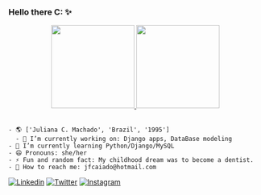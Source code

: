 ### Hello there C: ✨

<div align="center">
  <a href="https://github.com/juliax5">
    <img height="165em" src="https://github-readme-stats.vercel.app/api?username=juliax5&show_icons=true&theme=aura_dark&include_all_commits=true&count_private=true"/>
    <img height="165em" src="https://github-readme-stats.vercel.app/api/top-langs/?username=juliax5&layout=compact&theme=aura_dark"/>
  </a>
</div><br>

<div>
  
```
- 🌎 ['Juliana C. Machado', 'Brazil', '1995']
  - 🔭 I’m currently working on: Django apps, DataBase modeling
- 🌱 I’m currently learning Python/Django/MySQL
- 😄 Pronouns: she/her
- ⚡ Fun and random fact: My childhood dream was to become a dentist.
- 📨 How to reach me: jfcaiado@hotmail.com
```

[![Linkedin](https://img.shields.io/badge/LinkedIn-0077B5?style=for-the-badge&logo=linkedin&logoColor=white)](https://www.linkedin.com/in/jfcm/)
[![Twitter](https://img.shields.io/badge/Twitter-1DA1F2?style=for-the-badge&logo=twitter&logoColor=white)](https://twitter.com/juli4x_py)
[![Instagram](https://img.shields.io/badge/Instagram-E4405F?style=for-the-badge&logo=instagram&logoColor=white)](https://www.instagram.com/julianacaiado/)

</div>

